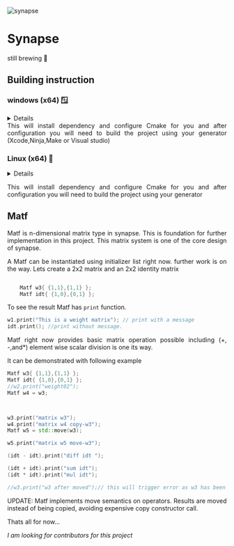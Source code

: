 
![synapse](https://github.com/coderboyisongithub/Synapse/assets/24197201/3868a6d0-b049-4ea1-bfd1-96559cb8c9f0)
# Synapse
still brewing 🍵

<div align="justify">

## Building instruction


### windows (x64) 🪟
<details>

- ``git clone --recursive https://github.com/coderboyisongithub/Synapse.git``
- Open powershell in same cloned directory as working directory. `powershell` or `pwsh` for powershell 7+
- In powershell run `.\bootstrap.ps1`
- Wait for terminal to ask for target generators.


<i>Total build will take time(about three spotify music)</i>

</details>
This will install dependency and configure Cmake for you and after configuration you will need to build the project using your generator (Xcode,Ninja,Make or Visual studio)




### Linux (x64) 💽
<details>

Getting your system ready first.
```bash
sudo apt install cmake zip wget curl ninja-build build-essential pkg-config autoconf clang
libc++-dev libc++abi-dev

```

- ``git clone --recursive https://github.com/coderboyisongithub/Synapse.git``
- Open terminal in same cloned directory as working directory.
- It has bootstrap script for to ensure one click build. 
- First change permission of bootstrap `chmod +x bootstrap-linux.sh`
- `./bootstrap-linux.sh`
- Wait for terminal to ask for target generators.

<i>Total build will take time(about three spotify music)</i>

</details>

This will install dependency and configure Cmake for you and after configuration you will need to build the project using your generator


## Matf

Matf is n-dimensional matrix type in synapse. This is foundation for further implementation in this project. This matrix system is one of the core design of synapse. 

A Matf can be instantiated using initializer list right now. further work is on the way.
Lets create a 2x2 matrix and an 2x2 identity matrix
```C++

	Matf w3{ {1,1},{1,1} };
	Matf idt{ {1,0},{0,1} };

```
To see the result Matf has `print` function.
```C++
w1.print("This is a weight matrix"); // print with a message
idt.print(); //print without message.
```
Matf right now provides basic matrix operation possible including (+, -,and\*) element wise scalar division is one its way.

It can be demonstrated with following example
```C++
Matf w3{ {1,1},{1,1} };
Matf idt{ {1,0},{0,1} };
//w2.print("weight02");
Matf w4 = w3;



w3.print("matrix w3");
w4.print("matrix w4 copy-w3");
Matf w5 = std::move(w3);

w5.print("matrix w5 move-w3");

(idt - idt).print("diff idt ");

(idt + idt).print("sum idt");
(idt * idt).print("mul idt");

//w3.print("w3 after moved");// this will trigger error as w3 has been moved to w5;

```
UPDATE: Matf implements move semantics on operators. Results are moved instead of being copied, avoiding expensive copy constructor call.

Thats all for now...

<i>I am looking for contributors for this project</i>

</div>
